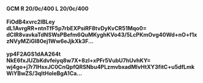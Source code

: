 #### GCM R 20/0c/400 L 20/0c/400
**FiOdB4xvrc2IBLey**<br/>**dL1AvrgRR+ntnTfF5p7rbEXPsiRF8tvDyKvCR51Mqo0=**<br/>**dCIR8vavkaTdNSWsPBefm6QuMKyghKVo43/5LcPKmOvg40Wd+nO+f1xzNVyMZiGl80ej1Ww6eJjkXk3F...**<br/><br/>
**yp4F2AGS1dAA264t**<br/>**NkE6fxJUZbKdvfeiyq8w7X+8zI+xPFr5VubU7hUvhKY=**<br/>**wj4go+j7r7lHsxJC0CnQpfQRSNbu4PLzmvbxadMlvHtXY3fitC+u5dfLmkWiYBwZS/3qItHoleBgA1Ca...**